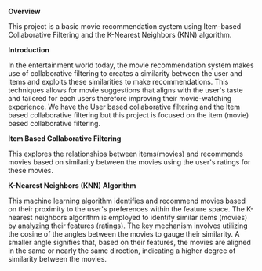 **Overview**

This project is a basic movie recommendation system using Item-based Collaborative Filtering and the K-Nearest Neighbors (KNN) algorithm. 

**Introduction**

In the entertainment world today, the movie recommendation system makes use of collaborative filtering to creates a similarity between the user and items and exploits these similarities to make recommendations. This techniques allows for movie suggestions that aligns with the user's taste and tailored for each users therefore improving their movie-watching experience. We have the User based collaborative filtering and the Item based collaborative filtering but this project is focused on the item (movie) based collaborative filtering.

**Item Based Collaborative Filtering**

 This explores the relationships between items(movies) and recommends movies based on similarity between the movies using the user's ratings for these movies.

**K-Nearest Neighbors (KNN) Algorithm**

This machine learning algorithm identifies and recommend movies based on their proximity to the user's preferences within the feature space. The K-nearest neighbors algorithm is employed to identify similar items (movies) by analyzing their features (ratings). The key mechanism involves utilizing the cosine of the angles between the movies to gauge their similarity. A smaller angle signifies that, based on their features, the movies are aligned in the same or nearly the same direction, indicating a higher degree of similarity between the movies.




